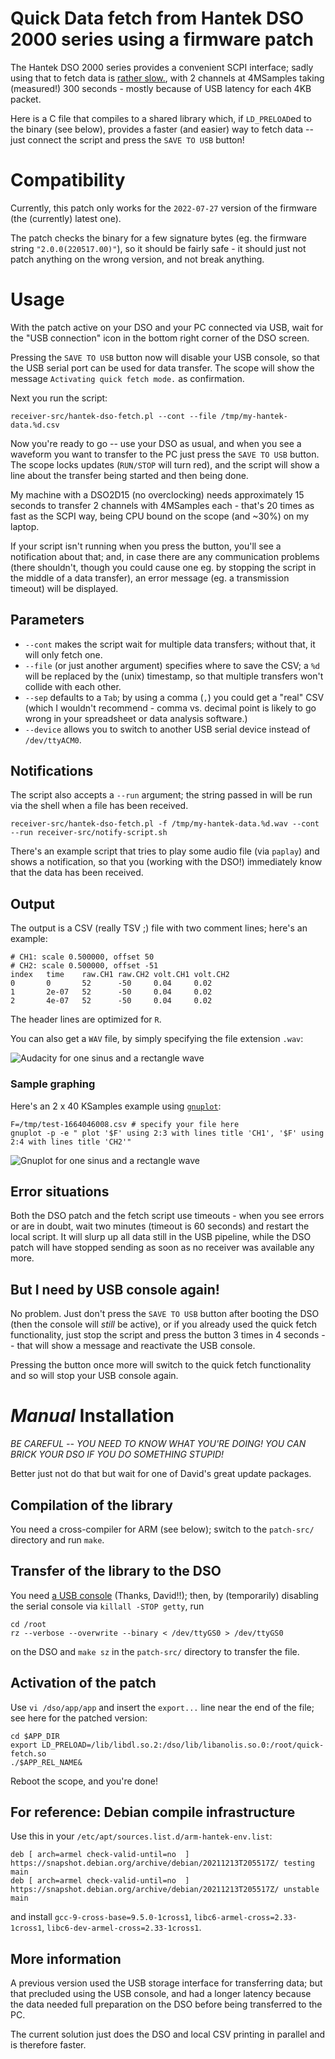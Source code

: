 # Quick Data fetch from Hantek DSO 2000 series using a firmware patch

The Hantek DSO 2000 series provides a convenient SCPI interface; sadly using that to fetch data is [rather slow.](https://github.com/phmarek/hantek-dso2000), with 2 channels at 4MSamples taking (measured!) 300 seconds - mostly because of USB latency for each 4KB packet.

Here is a C file that compiles to a shared library which, if `LD_PRELOAD`ed to the binary (see below), provides a faster (and easier) way to fetch data -- just connect the script and press the `SAVE TO USB` button!

# Compatibility

Currently, this patch only works for the `2022-07-27` version of the firmware (the (currently) latest one).

The patch checks the binary for a few signature bytes (eg. the firmware string `"2.0.0(220517.00)"`), so it should be fairly safe - it should just not patch anything on the wrong version, and not break anything.

# Usage

With the patch active on your DSO and your PC connected via USB, wait for the "USB connection" icon in the bottom right corner of the DSO screen.

Pressing the `SAVE TO USB` button now will disable your USB console, so that the USB serial port can be used for data transfer. The scope will show the message `Activating quick fetch mode.` as confirmation.


Next you run the script:

```
receiver-src/hantek-dso-fetch.pl --cont --file /tmp/my-hantek-data.%d.csv
```

Now you're ready to go -- use your DSO as usual, and when you see a waveform you want to transfer to the PC just press the `SAVE TO USB` button. The scope locks updates (`RUN/STOP` will turn red), and the script will show a line about the transfer being started and then being done.

My machine with a DSO2D15 (no overclocking) needs approximately 15 seconds to transfer 2 channels with 4MSamples each - that's 20 times as fast as the SCPI way, being CPU bound on the scope (and ~30%) on my laptop.

If your script isn't running when you press the button, you'll see a notification about that; and, in case there are any communication problems (there shouldn't, though you could cause one eg. by stopping the script in the middle of a data transfer), an error message (eg. a transmission timeout) will be displayed.

## Parameters

- `--cont` makes the script wait for multiple data transfers; without that, it will only fetch one.
- `--file` (or just another argument) specifies where to save the CSV; a `%d` will be replaced by the (unix) timestamp, so that multiple transfers won't collide with each other.
- `--sep` defaults to a `Tab`; by using a comma (`,`) you could get a "real" CSV (which I wouldn't recommend - comma vs. decimal point is likely to go wrong in your spreadsheet or data analysis software.)
- `--device` allows you to switch to another USB serial device instead of `/dev/ttyACM0`.

## Notifications

The script also accepts a `--run` argument; the string passed in will be run via the shell when a file has been received.

```
receiver-src/hantek-dso-fetch.pl -f /tmp/my-hantek-data.%d.wav --cont --run receiver-src/notify-script.sh
```

There's an example script that tries to play some audio file (via `paplay`) and shows a notification, so that you (working with the DSO!) immediately know that the data has been received.

## Output

The output is a CSV (really TSV ;) file with two comment lines; here's an example:
```
# CH1: scale 0.500000, offset 50
# CH2: scale 0.500000, offset -51
index   time    raw.CH1 raw.CH2 volt.CH1 volt.CH2
0       0       52      -50     0.04     0.02
1       2e-07   52      -50     0.04     0.02
2       4e-07   52      -50     0.04     0.02
```

The header lines are optimized for `R`.

You can also get a `WAV` file, by simply specifying the file extension `.wav`:

![Audacity for one sinus and a rectangle wave](images/audacity.png)


### Sample graphing

Here's an 2 x 40 KSamples example using [`gnuplot`](http://www.gnuplot.info/):
```
F=/tmp/test-1664046008.csv # specify your file here 
gnuplot -p -e " plot '$F' using 2:3 with lines title 'CH1', '$F' using 2:4 with lines title 'CH2'"
```
![Gnuplot for one sinus and a rectangle wave](images/gnuplot1.png)

## Error situations

Both the DSO patch and the fetch script use timeouts - when you see errors or are in doubt, wait two minutes (timeout is 60 seconds) and restart the local script. It will slurp up all data still in the USB pipeline, while the DSO patch will have stopped sending as soon as no receiver was available any more.

## But I need by USB console again!

No problem. Just don't press the `SAVE TO USB` button after booting the DSO (then the console will _still_ be active), or if you already used the quick fetch functionality, just stop the script and press the button 3 times in 4 seconds -- that will show a message and reactivate the USB console.

Pressing the button once more will switch to the quick fetch functionality and so will stop your USB console again.

# *Manual* Installation

*BE CAREFUL -- YOU NEED TO KNOW WHAT YOU'RE DOING! YOU CAN BRICK YOUR DSO IF YOU DO SOMETHING STUPID!*

Better just not do that but wait for one of David's great update packages.

## Compilation of the library

You need a cross-compiler for ARM (see below); switch to the `patch-src/` directory and run `make`.

## Transfer of the library to the DSO

You need [a USB console](https://drive.google.com/drive/folders/1B5mgsuO5OvIwT3gi_5n9HC6r_BxRoCuF) (Thanks, David!!); then, by (temporarily) disabling the serial console via `killall -STOP getty`, run

```
cd /root
rz --verbose --overwrite --binary < /dev/ttyGS0 > /dev/ttyGS0
```
on the DSO and `make sz` in the `patch-src/` directory to transfer the file.


## Activation of the patch

Use `vi /dso/app/app` and insert the `export...` line near the end of the file; see here for the patched version:

```
cd $APP_DIR
export LD_PRELOAD=/lib/libdl.so.2:/dso/lib/libanolis.so.0:/root/quick-fetch.so
./$APP_REL_NAME&
```

Reboot the scope, and you're done!

## For reference: Debian compile infrastructure


Use this in your `/etc/apt/sources.list.d/arm-hantek-env.list`:
```
deb [ arch=armel check-valid-until=no  ] https://snapshot.debian.org/archive/debian/20211213T205517Z/ testing main
deb [ arch=armel check-valid-until=no  ] https://snapshot.debian.org/archive/debian/20211213T205517Z/ unstable main
```

and install `gcc-9-cross-base=9.5.0-1cross1`, `libc6-armel-cross=2.33-1cross1`,  `libc6-dev-armel-cross=2.33-1cross1`.


## More information

A previous version used the USB storage interface for transferring data; but that precluded using the USB console, and had a longer latency because the data needed full preparation on the DSO before being transferred to the PC.

The current solution just does the DSO and local CSV printing in parallel and is therefore faster.

